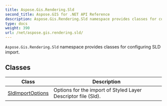 ```yaml
---
title: Aspose.Gis.Rendering.Sld
second_title: Aspose.GIS for .NET API Reference
description: Aspose.Gis.Rendering.Sld namespace provides classes for configuring SLD import
type: docs
weight: 390
url: /net/aspose.gis.rendering.sld/
---
```

`Aspose.Gis.Rendering.Sld` namespace provides classes for configuring SLD import.

## Classes

| Class | Description |
| --- | --- |
| [SldImportOptions](./sldimportoptions/) | Options for the import of Styled Layer Descriptor file (Sld). |


